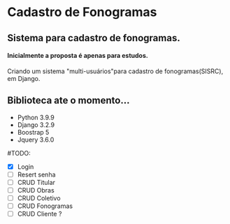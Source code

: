 # Cadastro de Fonogramas

## Sistema para cadastro de fonogramas.

#### Inicialmente a proposta é apenas para estudos.

Criando um sistema "multi-usuários"para cadastro de fonogramas(SISRC), em Django.



## Biblioteca ate o momento... 
* Python 3.9.9 
* Django 3.2.9
* Boostrap 5
* Jquery 3.6.0

#TODO:
- [X] Login
- [ ] Resert senha
- [ ] CRUD Titular
- [ ] CRUD Obras
- [ ] CRUD Coletivo
- [ ] CRUD Fonogramas
- [ ] CRUD Cliente ?
